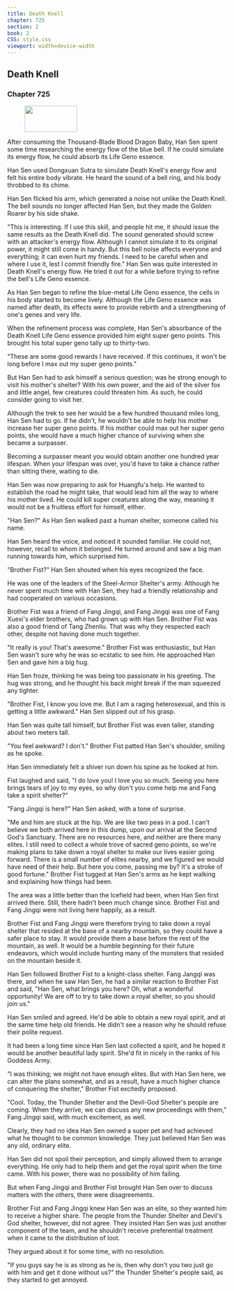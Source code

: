 ```yaml
---
title: Death Knell
chapter: 725
section: 2
book: 2
CSS: style.css
viewport: width=device-width
---
```


## Death Knell

### Chapter 725

<figure>
	<img src="../Images/gem.gif" alt="" id="gem" width="120" height="60" />
</figure>

After consuming the Thousand-Blade Blood Dragon Baby, Han Sen spent some time researching the energy flow of the blue bell. If he could simulate its energy flow, he could absorb its Life Geno essence.

Han Sen used Dongxuan Sutra to simulate Death Knell's energy flow and felt his entire body vibrate. He heard the sound of a bell ring, and his body throbbed to its chime.

Han Sen flicked his arm, which generated a noise not unlike the Death Knell. The bell sounds no longer affected Han Sen, but they made the Golden Roarer by his side shake.

"This is interesting. If I use this skill, and people hit me, it should issue the same results as the Death Knell did. The sound generated should screw with an attacker's energy flow. Although I cannot simulate it to its original power, it might still come in handy. But this bell noise affects everyone and everything; it can even hurt my friends. I need to be careful when and where I use it, lest I commit friendly fire." Han Sen was quite interested in Death Knell's energy flow. He tried it out for a while before trying to refine the bell's Life Geno essence.

As Han Sen began to refine the blue-metal Life Geno essence, the cells in his body started to become lively. Although the Life Geno essence was named after death, its effects were to provide rebirth and a strengthening of one's genes and very life.

When the refinement process was complete, Han Sen's absorbance of the Death Knell Life Geno essence provided him eight super geno points. This brought his total super geno tally up to thirty-two.

"These are some good rewards I have received. If this continues, it won't be long before I max out my super geno points."

But Han Sen had to ask himself a serious question; was he strong enough to visit his mother's shelter? With his own power, and the aid of the silver fox and little angel, few creatures could threaten him. As such, he could consider going to visit her.

Although the trek to see her would be a few hundred thousand miles long, Han Sen had to go. If he didn't, he wouldn't be able to help his mother increase her super geno points. If his mother could max out her super geno points, she would have a much higher chance of surviving when she became a surpasser.

Becoming a surpasser meant you would obtain another one hundred year lifespan. When your lifespan was over, you'd have to take a chance rather than sitting there, waiting to die.

Han Sen was now preparing to ask for Huangfu's help. He wanted to establish the road he might take, that would lead him all the way to where his mother lived. He could kill super creatures along the way, meaning it would not be a fruitless effort for himself, either.

"Han Sen?" As Han Sen walked past a human shelter, someone called his name.

Han Sen heard the voice, and noticed it sounded familiar. He could not, however, recall to whom it belonged. He turned around and saw a big man running towards him, which surprised him.

"Brother Fist?" Han Sen shouted when his eyes recognized the face.

He was one of the leaders of the Steel-Armor Shelter's army. Although he never spent much time with Han Sen, they had a friendly relationship and had cooperated on various occasions.

Brother Fist was a friend of Fang Jingqi, and Fang Jingqi was one of Fang Xuexi's elder brothers, who had grown up with Han Sen. Brother Fist was also a good friend of Tang Zhenliu. That was why they respected each other, despite not having done much together.

"It really is you! That's awesome." Brother Fist was enthusiastic, but Han Sen wasn't sure why he was so ecstatic to see him. He approached Han Sen and gave him a big hug.

Han Sen froze, thinking he was being too passionate in his greeting. The hug was strong, and he thought his back might break if the man squeezed any tighter.

"Brother Fist, I know you love me. But I am a raging heterosexual, and this is getting a little awkward." Han Sen slipped out of his grasp.

Han Sen was quite tall himself, but Brother Fist was even taller, standing about two meters tall.

"You feel awkward? I don't." Brother Fist patted Han Sen's shoulder, smiling as he spoke.

Han Sen immediately felt a shiver run down his spine as he looked at him.

Fist laughed and said, "I do love you! I love you so much. Seeing you here brings tears of joy to my eyes, so why don't you come help me and Fang take a spirit shelter?"

"Fang Jingqi is here?" Han Sen asked, with a tone of surprise.

"Me and him are stuck at the hip. We are like two peas in a pod. I can't believe we both arrived here in this dump, upon our arrival at the Second God's Sanctuary. There are no resources here, and neither are there many elites. I still need to collect a whole trove of sacred geno points, so we're making plans to take down a royal shelter to make our lives easier going forward. There is a small number of elites nearby, and we figured we would have need of their help. But here you come, passing me by? It's a stroke of good fortune." Brother Fist tugged at Han Sen's arms as he kept walking and explaining how things had been.

The area was a little better than the Icefield had been, when Han Sen first arrived there. Still, there hadn't been much change since. Brother Fist and Fang Jingqi were not living here happily, as a result.

Brother Fist and Fang Jingqi were therefore trying to take down a royal shelter that resided at the base of a nearby mountain, so they could have a safer place to stay. It would provide them a base before the rest of the mountain, as well. It would be a humble beginning for their future endeavors, which would include hunting many of the monsters that resided on the mountain beside it.

Han Sen followed Brother Fist to a knight-class shelter. Fang Jangqi was there, and when he saw Han Sen, he had a similar reaction to Brother Fist and said, "Han Sen, what brings you here? Oh, what a wonderful opportunity! We are off to try to take down a royal shelter, so you should join us."

Han Sen smiled and agreed. He'd be able to obtain a new royal spirit, and at the same time help old friends. He didn't see a reason why he should refuse their polite request.

It had been a long time since Han Sen last collected a spirit, and he hoped it would be another beautiful lady spirit. She'd fit in nicely in the ranks of his Goddess Army.

"I was thinking; we might not have enough elites. But with Han Sen here, we can alter the plans somewhat, and as a result, have a much higher chance of conquering the shelter," Brother Fist excitedly proposed.

"Cool. Today, the Thunder Shelter and the Devil-God Shelter's people are coming. When they arrive, we can discuss any new proceedings with them," Fang Jingqi said, with much excitement, as well.

Clearly, they had no idea Han Sen owned a super pet and had achieved what he thought to be common knowledge. They just believed Han Sen was any old, ordinary elite.

Han Sen did not spoil their perception, and simply allowed them to arrange everything. He only had to help them and get the royal spirit when the time came. With his power, there was no possibility of him failing.

But when Fang Jingqi and Brother Fist brought Han Sen over to discuss matters with the others, there were disagreements.

Brother Fist and Fang Jingqi knew Han Sen was an elite, so they wanted him to receive a higher share. The people from the Thunder Shelter and Devil's God shelter, however, did not agree. They insisted Han Sen was just another component of the team, and he shouldn't receive preferential treatment when it came to the distribution of loot.

They argued about it for some time, with no resolution.

"If you guys say he is as strong as he is, then why don't you two just go with him and get it done without us?" the Thunder Shelter's people said, as they started to get annoyed.